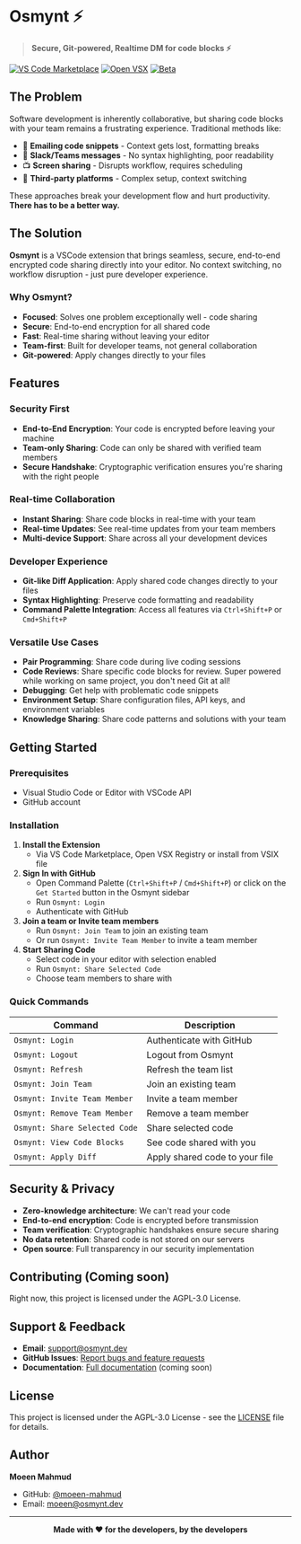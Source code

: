 # Osmynt ⚡

> **Secure, Git-powered, Realtime DM for code blocks ⚡**

[![VS Code Marketplace](https://img.shields.io/badge/VS%20Code-Marketplace-blue?logo=visual-studio-code)](https://marketplace.visualstudio.com/items?itemName=osmynt.osmynt)
[![Open VSX](https://img.shields.io/badge/Open%20VSX-Marketplace-blue?logo=visual-studio-code)](https://open-vsx.org/extension/osmynt/osmynt)
[![Beta](https://img.shields.io/badge/Status-Beta-orange.svg)](https://github.com/moeen-mahmud/osmynt)


## The Problem

Software development is inherently collaborative, but sharing code blocks with your team remains a frustrating experience. Traditional methods like:

- 📧 **Emailing code snippets** - Context gets lost, formatting breaks
- 💬 **Slack/Teams messages** - No syntax highlighting, poor readability
- 📺 **Screen sharing** - Disrupts workflow, requires scheduling
- 🔗 **Third-party platforms** - Complex setup, context switching

These approaches break your development flow and hurt productivity. **There has to be a better way.**

## The Solution

**Osmynt** is a VSCode extension that brings seamless, secure, end-to-end encrypted code sharing directly into your editor. No context switching, no workflow disruption - just pure developer experience.

### Why Osmynt?

- **Focused**: Solves one problem exceptionally well - code sharing
- **Secure**: End-to-end encryption for all shared code
- **Fast**: Real-time sharing without leaving your editor
- **Team-first**: Built for developer teams, not general collaboration
- **Git-powered**: Apply changes directly to your files

## Features

### **Security First**

- **End-to-End Encryption**: Your code is encrypted before leaving your machine
- **Team-only Sharing**: Code can only be shared with verified team members
- **Secure Handshake**: Cryptographic verification ensures you're sharing with the right people

### **Real-time Collaboration**

- **Instant Sharing**: Share code blocks in real-time with your team
- **Real-time Updates**: See real-time updates from your team members
- **Multi-device Support**: Share across all your development devices

### **Developer Experience**

- **Git-like Diff Application**: Apply shared code changes directly to your files
- **Syntax Highlighting**: Preserve code formatting and readability
- **Command Palette Integration**: Access all features via `Ctrl+Shift+P` or `Cmd+Shift+P`

### **Versatile Use Cases**

- **Pair Programming**: Share code during live coding sessions
- **Code Reviews**: Share specific code blocks for review. Super powered while working on same project, you don't need Git at all!
- **Debugging**: Get help with problematic code snippets
- **Environment Setup**: Share configuration files, API keys, and environment variables
- **Knowledge Sharing**: Share code patterns and solutions with your team

## Getting Started

### Prerequisites

- Visual Studio Code or Editor with VSCode API
- GitHub account

### Installation

1. **Install the Extension**
   - Via VS Code Marketplace, Open VSX Registry or install from VSIX file
2. **Sign In with GitHub**
   - Open Command Palette (`Ctrl+Shift+P` / `Cmd+Shift+P`) or click on the `Get Started` button in the Osmynt sidebar
   - Run `Osmynt: Login`
   - Authenticate with GitHub
3. **Join a team or Invite team members**
   - Run `Osmynt: Join Team` to join an existing team
   - Or run `Osmynt: Invite Team Member` to invite a team member
4. **Start Sharing Code**
   - Select code in your editor with selection enabled
   - Run `Osmynt: Share Selected Code`
   - Choose team members to share with

### Quick Commands

| Command                           | Description                    |
| ----------------------------      | ------------------------------ |
| `Osmynt: Login`                   | Authenticate with GitHub       |
| `Osmynt: Logout`                  | Logout from Osmynt             |
| `Osmynt: Refresh`                 | Refresh the team list          |
| `Osmynt: Join Team`               | Join an existing team          |
| `Osmynt: Invite Team Member`      | Invite a team member           |
| `Osmynt: Remove Team Member`      | Remove a team member           |
| `Osmynt: Share Selected Code`     | Share selected code            |
| `Osmynt: View Code Blocks`        | See code shared with you       |
| `Osmynt: Apply Diff`              | Apply shared code to your file |

## Security & Privacy

- **Zero-knowledge architecture**: We can't read your code
- **End-to-end encryption**: Code is encrypted before transmission
- **Team verification**: Cryptographic handshakes ensure secure sharing
- **No data retention**: Shared code is not stored on our servers
- **Open source**: Full transparency in our security implementation


## Contributing (Coming soon)

Right now, this project is licensed under the AGPL-3.0 License.


## Support & Feedback

- **Email**: [support@osmynt.dev](mailto:support@osmynt.dev)
- **GitHub Issues**: [Report bugs and feature requests](https://github.com/moeen-mahmud/osmynt/issues)
- **Documentation**: [Full documentation](https://docs.osmynt.dev) (coming soon)

## License

This project is licensed under the AGPL-3.0 License - see the [LICENSE](./LICENSE.txt) file for details.

## Author

**Moeen Mahmud**

- GitHub: [@moeen-mahmud](https://github.com/moeen-mahmud)
- Email: [moeen@osmynt.dev](mailto:moeen@osmynt.dev)

---

<div align="center">

**Made with ❤️ for the developers, by the developers**

<!-- [⭐ Star us on GitHub](https://github.com/moeen-mahmud/osmynt) • [🐛 Report Issues](https://github.com/moeen-mahmud/osmynt/issues) • [📧 Contact Us](mailto:support@osmynt.dev) -->

</div>
